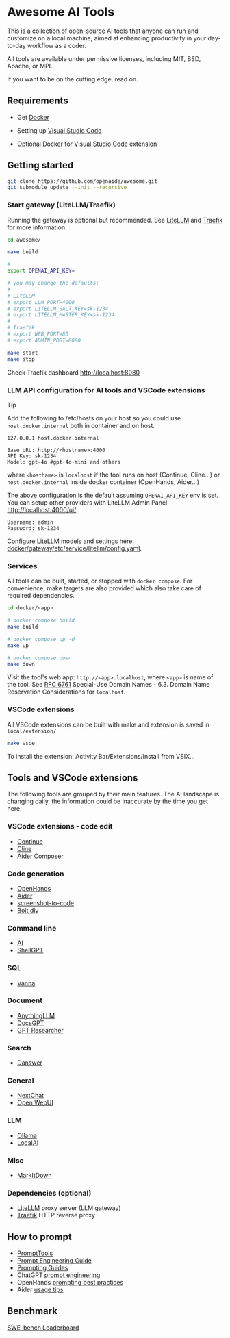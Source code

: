 # Awesome AI Tools

This is a collection of open-source AI tools that anyone can run and customize on a local machine, aimed at enhancing productivity in your day-to-day workflow as a coder.

All tools are available under permissive licenses, including MIT, BSD, Apache, or MPL.

If you want to be on the cutting edge, read on.

## Requirements

* Get [Docker](https://docs.docker.com/get-started/get-docker/)

* Setting up [Visual Studio Code](https://code.visualstudio.com/docs/setup/setup-overview)

* Optional [Docker for Visual Studio Code extension](https://marketplace.visualstudio.com/items?itemName=ms-azuretools.vscode-docker)

## Getting started

```bash
git clone https://github.com/openaide/awesome.git
git submodule update --init --recursive
```

### Start gateway (LiteLLM/Traefik)

Running the gateway is optional but recommended. See [LiteLLM](https://docs.litellm.ai/docs/simple_proxy) and [Traefik](https://doc.traefik.io/traefik/) for more information.

```bash
cd awesome/

make build

#
export OPENAI_API_KEY=

# you may change the defaults:
#
# LiteLLM
# export LLM_PORT=4000
# export LITELLM_SALT_KEY=sk-1234
# export LITELLM_MASTER_KEY=sk-1234
#
# Traefik
# export WEB_PORT=80
# export ADMIN_PORT=8080

make start
make stop
```

Check Traefik dashboard [http://localhost:8080](http://localhost:8080)

### LLM API configuration for AI tools and VSCode extensions

> [!TIP]
>
> Add the following to /etc/hosts on your host so you could use `host.docker.internal` both in container and on host.
>
>`127.0.0.1 host.docker.internal`
>

```text
Base URL: http://<hostname>:4000
API Key: sk-1234
Model: gpt-4o #gpt-4o-mini and others
```

where `<hosthame>` is `localhost` if the tool runs on host (Continue, Cline...) or `host.docker.internal` inside docker container (OpenHands, Aider...)

The above configuration is the default assuming `OPENAI_API_KEY` env is set.
You can setup other providers with LiteLLM Admin Panel [http://localhost:4000/ui/](http://localhost:4000/ui/)

```text
Username: admin
Password: sk-1234
```

Configure LiteLLM models and settings here: [docker/gateway/etc/service/litellm/config.yaml](docker/gateway/etc/service/litellm/config.yaml).

### Services

All tools can be built, started, or stopped with `docker compose`. For convenience, make targets are also provided which also take care of required dependencies.

```bash
cd docker/<app>

# docker compose build
make build

# docker compose up -d
make up

# docker compose down
make down
```

Visit the tool's web app: `http://<app>.localhost`, where `<app>` is name of the tool.
See [RFC 6761](https://www.rfc-editor.org/rfc/rfc6761) Special-Use Domain Names - 6.3.  Domain Name Reservation Considerations for `localhost`.

### VSCode extensions

All VSCode extensions can be built with make and extension is saved in `local/extension/`

```bash
make vsce
```

To install the extension: Activity Bar/Extensions/Install from VSIX...

## Tools and VSCode extensions

The following tools are grouped by their main features. The AI landscape is changing daily, the information could be inaccurate by the time you get here.

### VSCode extensions - code edit

* [Continue](https://github.com/continuedev/continue)
* [Cline](https://github.com/cline/cline.git)
* [Aider Composer](https://github.com/lee88688/aider-composer.git)

### Code generation

* [OpenHands](https://docs.all-hands.dev/)
* [Aider](docker/aider/READEME.md)
* [screenshot-to-code](docker/screenshot-to-code/REAMDE.md)
* [Bolt.diy](docker/bolt.diy/README.md)

### Command line

* [AI](https://github.com/qiangli/ai.git)
* [ShellGPT](https://github.com/TheR1D/shell_gpt)

### SQL

* [Vanna](docker/vanna/README.md)

### Document

* [AnythingLLM](https://docs.anythingllm.com/)
* [DocsGPT](https://docs.docsgpt.cloud/)
* [GPT Researcher](docker/gpt-researcher/README.md)

### Search

* [Danswer](docker/danswer/README.md)

### General

* [NextChat](https://github.com/ChatGPTNextWeb/ChatGPT-Next-Web)
* [Open WebUI](https://docs.openwebui.com/)

### LLM

* [Ollama](https://github.com/ollama/ollama?tab=readme-ov-file)
* [LocalAI](https://github.com/mudler/LocalAI?tab=readme-ov-file)

### Misc

* [MarkItDown](https://github.com/microsoft/markitdown)

### Dependencies (optional)

* [LiteLLM](https://github.com/BerriAI/litellm) proxy server (LLM gateway)
* [Traefik](https://github.com/traefik/traefik/) HTTP reverse proxy

## How to prompt

* [PromptTools](https://github.com/hegelai/prompttools)
* [Prompt Engineering Guide](https://www.promptingguide.ai/)
* [Prompting Guides](https://cookbook.openai.com/articles/related_resources#prompting-guides)
* ChatGPT [prompt engineering](https://platform.openai.com/docs/guides/prompt-engineering)
* OpenHands [prompting best practices](https://docs.all-hands.dev/modules/usage/prompting-best-practices)
* Aider [usage tips](https://aider.chat/docs/usage/tips.html)

## Benchmark

[SWE-bench Leaderboard](https://www.swebench.com/)